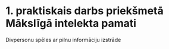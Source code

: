 # 1. praktiskais darbs priekšmetā Mākslīgā intelekta pamati
Divpersonu spēles ar pilnu informāciju izstrāde
